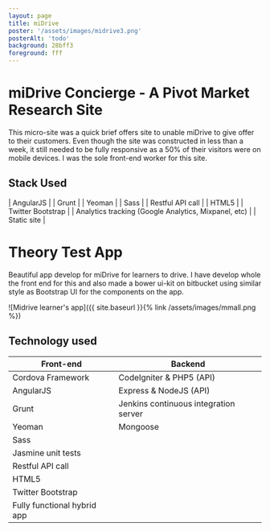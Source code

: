 ```yaml
---
layout: page
title: miDrive
poster: '/assets/images/midrive3.png'
posterAlt: 'todo'
background: 28bff3
foreground: fff
---
```

# miDrive Concierge - A Pivot Market Research Site

This micro-site was a quick brief offers site to unable miDrive to give offer 
to their customers. Even though the site was constructed in less than a week, 
it still needed to be fully responsive as a 50% of their visitors were on mobile
devices. I was the sole front-end worker for this site.

## Stack Used

| AngularJS |
| Grunt |
| Yeoman |
| Sass |
| Restful API call |
| HTML5 |
| Twitter Bootstrap |
| Analytics tracking (Google Analytics, Mixpanel, etc) |
| Static site |


#  Theory Test App

Beautiful app develop for miDrive for learners to drive. I have develop whole 
the front end for this and also made a bower ui-kit on bitbucket using similar 
style as Bootstrap UI for the components on the app.

![Midrive learner's app]({{ site.baseurl }}{% link /assets/images/mmall.png %})

## Technology used 

| Front-end | Backend |
|-----------|---------|
| Cordova Framework | CodeIgniter & PHP5 (API) |
| AngularJS| Express & NodeJS (API) |
| Grunt | Jenkins continuous integration server |
| Yeoman | Mongoose |
| Sass |
| Jasmine unit tests |
| Restful API call |
| HTML5 |
| Twitter Bootstrap |
| Fully functional hybrid app |

 

